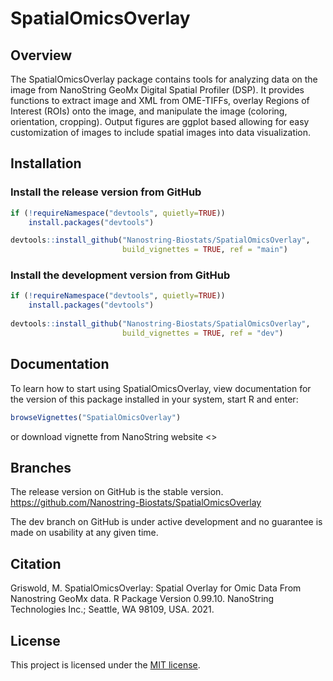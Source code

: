 # SpatialOmicsOverlay

## Overview

The SpatialOmicsOverlay package contains tools for analyzing data on the image from
NanoString GeoMx Digital Spatial Profiler (DSP). It provides functions
to extract image and XML from OME-TIFFs, overlay Regions of Interest (ROIs) onto
the image, and manipulate the image (coloring, orientation, cropping). Output 
figures are ggplot based allowing for easy customization of images to include
spatial images into data visualization. 

## Installation

### Install the release version from GitHub
``` r
if (!requireNamespace("devtools", quietly=TRUE))
    install.packages("devtools")

devtools::install_github("Nanostring-Biostats/SpatialOmicsOverlay", 
                         build_vignettes = TRUE, ref = "main")
```

### Install the development version from GitHub
``` r
if (!requireNamespace("devtools", quietly=TRUE))
    install.packages("devtools")
    
devtools::install_github("Nanostring-Biostats/SpatialOmicsOverlay", 
                         build_vignettes = TRUE, ref = "dev")
```

## Documentation

To learn how to start using SpatialOmicsOverlay, view documentation for the
version of this package installed in your system, start R and enter:

``` r
browseVignettes("SpatialOmicsOverlay")
```

or download vignette from NanoString website
<>

## Branches
The release version on GitHub is the stable version.
<https://github.com/Nanostring-Biostats/SpatialOmicsOverlay>

The dev branch on GitHub is under active development and no guarantee 
is made on usability at any given time.

## Citation
Griswold, M.
SpatialOmicsOverlay: Spatial Overlay for Omic Data From Nanostring GeoMx data. 
R Package Version 0.99.10. 
NanoString Technologies Inc.; Seattle, WA 98109, USA. 2021. 

## License
This project is licensed under the [MIT license](LICENSE).
